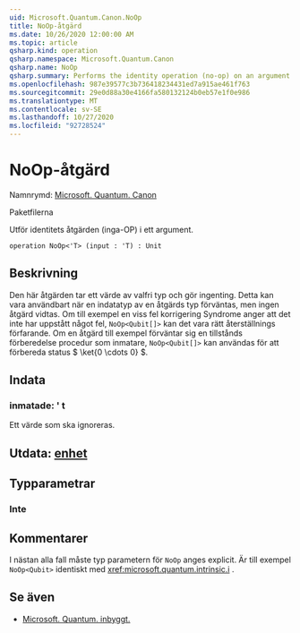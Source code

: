 ```yaml
---
uid: Microsoft.Quantum.Canon.NoOp
title: NoOp-åtgärd
ms.date: 10/26/2020 12:00:00 AM
ms.topic: article
qsharp.kind: operation
qsharp.namespace: Microsoft.Quantum.Canon
qsharp.name: NoOp
qsharp.summary: Performs the identity operation (no-op) on an argument.
ms.openlocfilehash: 987e39577c3b736418234431ed7a915ae461f763
ms.sourcegitcommit: 29e0d88a30e4166fa580132124b0eb57e1f0e986
ms.translationtype: MT
ms.contentlocale: sv-SE
ms.lasthandoff: 10/27/2020
ms.locfileid: "92728524"
---
```

# <a name="noop-operation"></a>NoOp-åtgärd

Namnrymd: [Microsoft. Quantum. Canon](xref:Microsoft.Quantum.Canon)

Paketfilerna [](https://nuget.org/packages/)


Utför identitets åtgärden (inga-OP) i ett argument.

```qsharp
operation NoOp<'T> (input : 'T) : Unit
```


## <a name="description"></a>Beskrivning

Den här åtgärden tar ett värde av valfri typ och gör ingenting.
Detta kan vara användbart när en indatatyp av en åtgärds typ förväntas, men ingen åtgärd vidtas.
Om till exempel en viss fel korrigering Syndrome anger att det inte har uppstått något fel, `NoOp<Qubit[]>` kan det vara rätt återställnings förfarande.
Om en åtgärd till exempel förväntar sig en tillstånds förberedelse procedur som inmatare, `NoOp<Qubit[]>` kan användas för att förbereda status $ \ket{0 \cdots 0} $.

## <a name="input"></a>Indata

### <a name="input--t"></a>inmatade: ' t

Ett värde som ska ignoreras.



## <a name="output--unit"></a>Utdata: [enhet](xref:microsoft.quantum.lang-ref.unit)



## <a name="type-parameters"></a>Typparametrar

### <a name="t"></a>Inte



## <a name="remarks"></a>Kommentarer

I nästan alla fall måste typ parametern för `NoOp` anges explicit. Är till exempel `NoOp<Qubit>` identiskt med <xref:microsoft.quantum.intrinsic.i> .

## <a name="see-also"></a>Se även

- [Microsoft. Quantum. inbyggt.](xref:Microsoft.Quantum.Intrinsic.I)